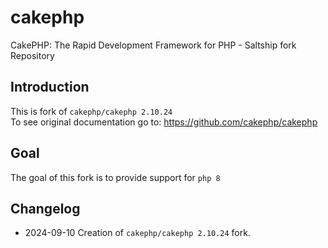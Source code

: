 # cakephp
CakePHP: The Rapid Development Framework for PHP - Saltship fork Repository

## Introduction
This is fork of `cakephp/cakephp 2.10.24` </br>
To see original documentation go to: https://github.com/cakephp/cakephp

## Goal
The goal of this fork is to provide support for `php 8`

## Changelog
 - 2024-09-10 Creation of `cakephp/cakephp 2.10.24` fork.

